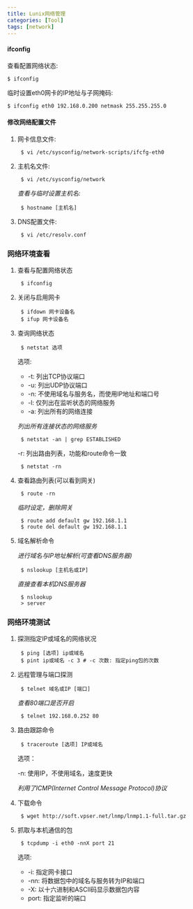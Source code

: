 ```yaml
---
title: Lunix网络管理
categories: [Tool]
tags: [network]
---
```


#### ifconfig

查看配置网络状态:

    $ ifconfig

临时设置eth0网卡的IP地址与子网掩码:

    $ ifconfig eth0 192.168.0.200 netmask 255.255.255.0

#### 修改网络配置文件

1. 网卡信息文件:

        $ vi /etc/sysconfig/network-scripts/ifcfg-eth0

2. 主机名文件:

        $ vi /etc/sysconfig/network

    *查看与临时设置主机名:*

        $ hostname [主机名]

3. DNS配置文件:

        $ vi /etc/resolv.conf

### 网络环境查看

1. 查看与配置网络状态

        $ ifconfig

2. 关闭与启用网卡

        $ ifdown 网卡设备名
        $ ifup 网卡设备名

3. 查询网络状态

        $ netstat 选项

    选项:
      * -t: 列出TCP协议端口
      * -u: 列出UDP协议端口
      * -n: 不使用域名与服务名，而使用IP地址和端口号
      * -l: 仅列出在监听状态的网络服务
      * -a: 列出所有的网络连接

    *列出所有连接状态的网络服务*

        $ netstat -an | grep ESTABLISHED

    -r: 列出路由列表，功能和route命令一致

        $ netstat -rn

4. 查看路由列表(可以看到网关)

        $ route -rn

    *临时设定，删除网关*

        $ route add default gw 192.168.1.1
        $ route del default gw 192.168.1.1

5. 域名解析命令

    *进行域名与IP地址解析(可查看DNS服务器)*

        $ nslookup [主机名或IP]

    *直接查看本机DNS服务器*

        $ nslookup
        > server

### 网络环境测试

1. 探测指定IP或域名的网络状况

        $ ping [选项] ip或域名
        $ pint ip或域名 -c 3 # -c 次数: 指定ping包的次数

2. 远程管理与端口探测

        $ telnet 域名或IP [端口]

    *查看80端口是否开启*

        $ telnet 192.168.0.252 80

3. 路由跟踪命令

        $ traceroute [选项] IP或域名

    选项：

      -n: 使用IP，不使用域名，速度更快

    *利用了ICMP(Internet Control Message Protocol)协议*

4. 下载命令

        $ wget http://soft.vpser.net/lnmp/lnmp1.1-full.tar.gz

5. 抓取与本机通信的包

        $ tcpdump -i eth0 -nnX port 21

    选项:
      * -i: 指定网卡接口
      * -nn: 将数据包中的域名与服务转为IP和端口
      * -X: 以十六进制和ASCII码显示数据包内容
      * port: 指定监听的端口
